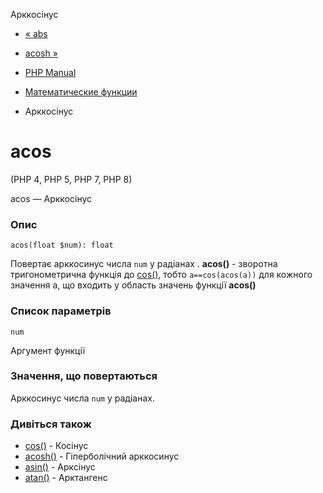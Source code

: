 Арккосінус

-   [« abs](function.abs.html)
    
-   [acosh »](function.acosh.html)
    
-   [PHP Manual](index.html)
    
-   [Математические функции](ref.math.html)
    
-   Арккосінус
    

# acos

(PHP 4, PHP 5, PHP 7, PHP 8)

acos — Арккосінус

### Опис

```methodsynopsis
acos(float $num): float
```

Повертає арккосинус числа `num` у радіанах . **acos()** - зворотна тригонометрична функція до [cos()](function.cos.html), тобто `a==cos(acos(a))` для кожного значення а, що входить у область значень функції **acos()**

### Список параметрів

`num`

Аргумент функції

### Значення, що повертаються

Арккосинус числа `num` у радіанах.

### Дивіться також

-   [cos()](function.cos.html) - Косінус
-   [acosh()](function.acosh.html) - Гіперболічний арккосинус
-   [asin()](function.asin.html) - Арксінус
-   [atan()](function.atan.html) - Арктангенс